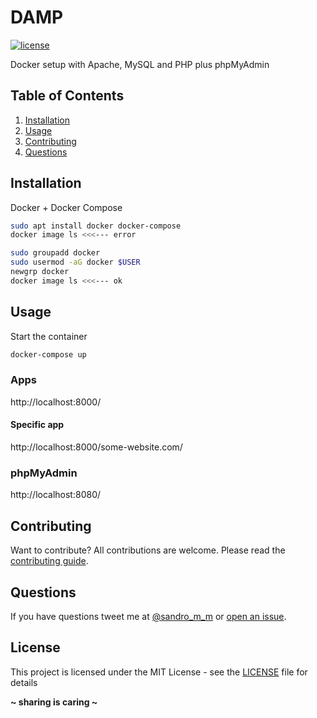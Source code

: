 # DAMP

[![license](https://img.shields.io/badge/License-MIT-blue.svg?style=flat)](LICENSE)

Docker setup with Apache, MySQL and PHP plus phpMyAdmin

## Table of Contents

1. [Installation](#installation)
1. [Usage](#usage)
1. [Contributing](#contributing)
1. [Questions](#questions)

## Installation

Docker + Docker Compose

```sh
sudo apt install docker docker-compose
docker image ls <<<--- error
```

```sh
sudo groupadd docker
sudo usermod -aG docker $USER
newgrp docker
docker image ls <<<--- ok
```

## Usage

Start the container

```sh
docker-compose up
```

### Apps

http://localhost:8000/

#### Specific app

http://localhost:8000/some-website.com/

### phpMyAdmin

http://localhost:8080/

## Contributing

Want to contribute? All contributions are welcome. Please read the [contributing guide](CONTRIBUTING.md).

## Questions

If you have questions tweet me at [@sandro_m_m](https://twitter.com/sandro_m_m) or [open an issue](../../issues/new).

## License

This project is licensed under the MIT License - see the [LICENSE](LICENSE) file for details

**~ sharing is caring ~**
